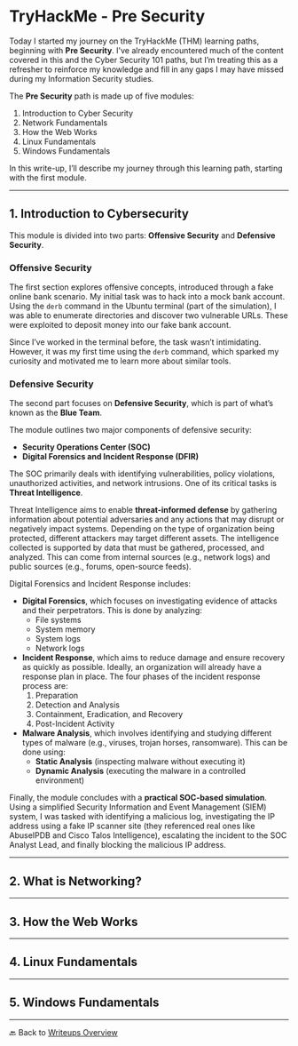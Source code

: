 # TryHackMe - Pre Security

Today I started my journey on the TryHackMe (THM) learning paths, beginning with **Pre Security**. I've already encountered much of the content covered in this and the Cyber Security 101 paths, but I’m treating this as a refresher to reinforce my knowledge and fill in any gaps I may have missed during my Information Security studies.

The **Pre Security** path is made up of five modules:
1. Introduction to Cyber Security
2. Network Fundamentals
3. How the Web Works
4. Linux Fundamentals
5. Windows Fundamentals

In this write-up, I’ll describe my journey through this learning path, starting with the first module.

---

## 1. Introduction to Cybersecurity

This module is divided into two parts: **Offensive Security** and **Defensive Security**.

### Offensive Security

The first section explores offensive concepts, introduced through a fake online bank scenario. My initial task was to hack into a mock bank account. Using the `derb` command in the Ubuntu terminal (part of the simulation), I was able to enumerate directories and discover two vulnerable URLs. These were exploited to deposit money into our fake bank account.

Since I’ve worked in the terminal before, the task wasn’t intimidating. However, it was my first time using the `derb` command, which sparked my curiosity and motivated me to learn more about similar tools.

### Defensive Security

The second part focuses on **Defensive Security**, which is part of what’s known as the **Blue Team**.

The module outlines two major components of defensive security:
- **Security Operations Center (SOC)**
- **Digital Forensics and Incident Response (DFIR)**

The SOC primarily deals with identifying vulnerabilities, policy violations, unauthorized activities, and network intrusions. One of its critical tasks is **Threat Intelligence**.

Threat Intelligence aims to enable **threat-informed defense** by gathering information about potential adversaries and any actions that may disrupt or negatively impact systems. Depending on the type of organization being protected, different attackers may target different assets. The intelligence collected is supported by data that must be gathered, processed, and analyzed. This can come from internal sources (e.g., network logs) and public sources (e.g., forums, open-source feeds).

Digital Forensics and Incident Response includes:
- **Digital Forensics**, which focuses on investigating evidence of attacks and their perpetrators. This is done by analyzing:
  - File systems
  - System memory
  - System logs
  - Network logs
- **Incident Response**, which aims to reduce damage and ensure recovery as quickly as possible. Ideally, an organization will already have a response plan in place. The four phases of the incident response process are:
  1. Preparation
  2. Detection and Analysis
  3. Containment, Eradication, and Recovery
  4. Post-Incident Activity
- **Malware Analysis**, which involves identifying and studying different types of malware (e.g., viruses, trojan horses, ransomware). This can be done using:
  - **Static Analysis** (inspecting malware without executing it)
  - **Dynamic Analysis** (executing the malware in a controlled environment)

Finally, the module concludes with a **practical SOC-based simulation**. Using a simplified Security Information and Event Management (SIEM) system, I was tasked with identifying a malicious log, investigating the IP address using a fake IP scanner site (they referenced real ones like AbuseIPDB and Cisco Talos Intelligence), escalating the incident to the SOC Analyst Lead, and finally blocking the malicious IP address.

---

## 2. What is Networking?

---

## 3. How the Web Works

---

## 4. Linux Fundamentals

---

## 5. Windows Fundamentals

---

🔙 Back to [Writeups Overview](writeups/README.md)

